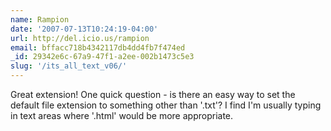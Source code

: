 ```yaml
---
name: Rampion
date: '2007-07-13T10:24:19-04:00'
url: http://del.icio.us/rampion
email: bffacc718b4342117db4dd4fb7f474ed
_id: 29342e6c-67a9-47f1-a2ee-002b1473c5e3
slug: '/its_all_text_v06/'
---
```


Great extension! One quick question - is there an easy way to set the default
file extension to something other than '.txt'? I find I'm usually typing in
text areas where '.html' would be more appropriate.
